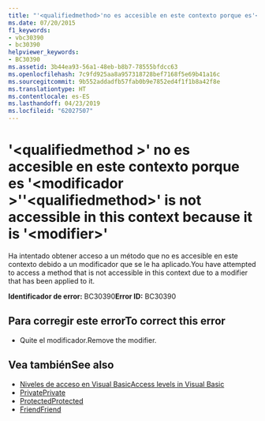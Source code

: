 ```yaml
---
title: "'<qualifiedmethod>'no es accesible en este contexto porque es'<modifier>'"
ms.date: 07/20/2015
f1_keywords:
- vbc30390
- bc30390
helpviewer_keywords:
- BC30390
ms.assetid: 3b44ea93-56a1-48eb-b8b7-78555bfdcc63
ms.openlocfilehash: 7c9fd925aa8a957318728bef7168f5e69b41a16c
ms.sourcegitcommit: 9b552addadfb57fab0b9e7852ed4f1f1b8a42f8e
ms.translationtype: HT
ms.contentlocale: es-ES
ms.lasthandoff: 04/23/2019
ms.locfileid: "62027507"
---
```

# <a name="qualifiedmethod-is-not-accessible-in-this-context-because-it-is-modifier"></a><span data-ttu-id="e957e-102">'\<qualifiedmethod >' no es accesible en este contexto porque es '\<modificador >'</span><span class="sxs-lookup"><span data-stu-id="e957e-102">'\<qualifiedmethod>' is not accessible in this context because it is '\<modifier>'</span></span>
<span data-ttu-id="e957e-103">Ha intentado obtener acceso a un método que no es accesible en este contexto debido a un modificador que se le ha aplicado.</span><span class="sxs-lookup"><span data-stu-id="e957e-103">You have attempted to access a method that is not accessible in this context due to a modifier that has been applied to it.</span></span>  
  
 <span data-ttu-id="e957e-104">**Identificador de error:** BC30390</span><span class="sxs-lookup"><span data-stu-id="e957e-104">**Error ID:** BC30390</span></span>  
  
## <a name="to-correct-this-error"></a><span data-ttu-id="e957e-105">Para corregir este error</span><span class="sxs-lookup"><span data-stu-id="e957e-105">To correct this error</span></span>  
  
- <span data-ttu-id="e957e-106">Quite el modificador.</span><span class="sxs-lookup"><span data-stu-id="e957e-106">Remove the modifier.</span></span>  
  
## <a name="see-also"></a><span data-ttu-id="e957e-107">Vea también</span><span class="sxs-lookup"><span data-stu-id="e957e-107">See also</span></span>

- [<span data-ttu-id="e957e-108">Niveles de acceso en Visual Basic</span><span class="sxs-lookup"><span data-stu-id="e957e-108">Access levels in Visual Basic</span></span>](~/docs/visual-basic/programming-guide/language-features/declared-elements/access-levels.md)
- [<span data-ttu-id="e957e-109">Private</span><span class="sxs-lookup"><span data-stu-id="e957e-109">Private</span></span>](../../visual-basic/language-reference/modifiers/private.md)
- [<span data-ttu-id="e957e-110">Protected</span><span class="sxs-lookup"><span data-stu-id="e957e-110">Protected</span></span>](../../visual-basic/language-reference/modifiers/protected.md)
- [<span data-ttu-id="e957e-111">Friend</span><span class="sxs-lookup"><span data-stu-id="e957e-111">Friend</span></span>](../../visual-basic/language-reference/modifiers/friend.md)
